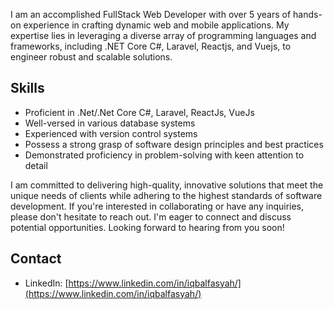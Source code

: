 I am an accomplished FullStack Web Developer with over 5 years of hands-on experience in crafting dynamic web and mobile applications. My expertise lies in leveraging a diverse array of programming languages and frameworks, including .NET Core C#, Laravel, Reactjs, and Vuejs, to engineer robust and scalable solutions.

## Skills
- Proficient in .Net/.Net Core C#, Laravel, ReactJs, VueJs
- Well-versed in various database systems
- Experienced with version control systems
- Possess a strong grasp of software design principles and best practices
- Demonstrated proficiency in problem-solving with keen attention to detail
  
I am committed to delivering high-quality, innovative solutions that meet the unique needs of clients while adhering to the highest standards of software development.
If you're interested in collaborating or have any inquiries, please don't hesitate to reach out. I'm eager to connect and discuss potential opportunities. Looking forward to hearing from you soon!

## Contact
- LinkedIn: [https://www.linkedin.com/in/iqbalfasyah/](https://www.linkedin.com/in/iqbalfasyah/)
